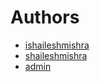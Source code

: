 # Authors

- [ishaileshmishra](shailesh.mishra@***REMOVED***)
- [shaileshmishra](mshaileshr@***REMOVED***)
- [admin](dev@***REMOVED***)
